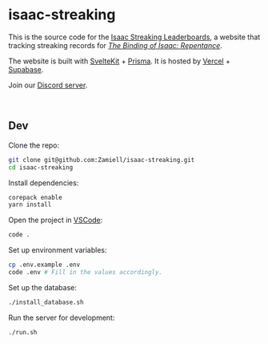# isaac-streaking

<!-- markdownlint-disable MD033 -->

This is the source code for the [Isaac Streaking Leaderboards](https://www.isaacstreaking.com/), a website that tracking streaking records for _[The Binding of Isaac: Repentance](https://store.steampowered.com/app/1426300/The_Binding_of_Isaac_Repentance/)_.

The website is built with [SvelteKit](https://kit.svelte.dev/) + [Prisma](https://www.prisma.io/). It is hosted by [Vercel](https://vercel.com/) + [Supabase](https://supabase.com/).

Join our [Discord server](https://discord.gg/GwhUeQjHTF).

<br>

## Dev

Clone the repo:

```bash
git clone git@github.com:Zamiell/isaac-streaking.git
cd isaac-streaking
```

Install dependencies:

```bash
corepack enable
yarn install
```

Open the project in [VSCode](https://code.visualstudio.com/):

```bash
code .
```

Set up environment variables:

```bash
cp .env.example .env
code .env # Fill in the values accordingly.
```

Set up the database:

```bash
./install_database.sh
```

Run the server for development:

```bash
./run.sh
```
